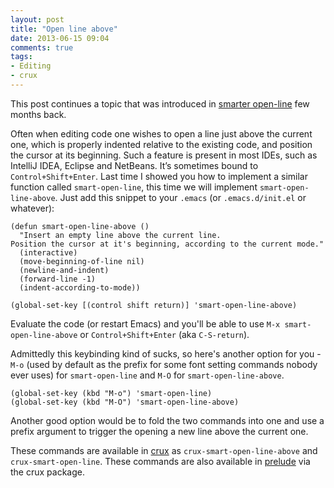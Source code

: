```yaml
---
layout: post
title: "Open line above"
date: 2013-06-15 09:04
comments: true
tags:
- Editing
- crux
---
```


This post continues a topic that was introduced in
[smarter open-line](/blog/2013/03/26/smarter-open-line/) few months
back.

Often when editing code one wishes to open a line just above the
current one, which is properly indented relative to the existing code,
and position the cursor at its beginning.  Such a feature is present
in most IDEs, such as IntelliJ IDEA, Eclipse and NetBeans. It’s
sometimes bound to `Control+Shift+Enter`. Last time I showed you how
to implement a similar function called `smart-open-line`, this time
we will implement `smart-open-line-above`. Just add this snippet to your
`.emacs` (or `.emacs.d/init.el` or whatever):

``` elisp
(defun smart-open-line-above ()
  "Insert an empty line above the current line.
Position the cursor at it's beginning, according to the current mode."
  (interactive)
  (move-beginning-of-line nil)
  (newline-and-indent)
  (forward-line -1)
  (indent-according-to-mode))

(global-set-key [(control shift return)] 'smart-open-line-above)
```

Evaluate the code (or restart Emacs) and you'll be able to use
`M-x smart-open-line-above` or `Control+Shift+Enter` (aka `C-S-return`).

Admittedly this keybinding kind of sucks, so here's another option for
you - `M-o` (used by default as the prefix for some font setting
commands nobody ever uses) for `smart-open-line` and `M-O` for
`smart-open-line-above`.

``` elisp
(global-set-key (kbd "M-o") 'smart-open-line)
(global-set-key (kbd "M-O") 'smart-open-line-above)
```

Another good option would be to fold the two commands into one and use a
prefix argument to trigger the opening a new line above the current
one.

These commands are available in [crux](https://github.com/bbatsov/crux) as
`crux-smart-open-line-above` and `crux-smart-open-line`.
These commands are also available in
[prelude](https://github.com/bbatsov/prelude) via the crux package.
